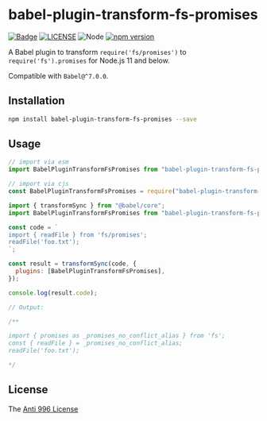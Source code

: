 # babel-plugin-transform-fs-promises

[![Badge](https://img.shields.io/badge/link-996.icu-%23FF4D5B.svg?style=flat-square)](https://996.icu/#/en_US)
[![LICENSE](https://img.shields.io/badge/license-Anti%20996-blue.svg?style=flat-square)](https://github.com/996icu/996.ICU/blob/master/LICENSE)
![Node](https://img.shields.io/badge/node-%3E=14-blue.svg?style=flat-square)
[![npm version](https://badge.fury.io/js/babel-plugin-transform-fs-promises.svg)](https://badge.fury.io/js/babel-plugin-transform-fs-promises)

A Babel plugin to transform `require('fs/promises')` to `require('fs').promises` for Node.js 11 and below.

Compatible with `Babel@^7.0.0`.

## Installation

```bash
npm install babel-plugin-transform-fs-promises --save
```

## Usage

```js
// import via esm
import BabelPluginTransformFsPromises from "babel-plugin-transform-fs-promises";

// import via cjs
const BabelPluginTransformFsPromises = require("babel-plugin-transform-fs-promises");
```

```js
import { transformSync } from "@babel/core";
import BabelPluginTransformFsPromises from "babel-plugin-transform-fs-promises";

const code = `
import { readFile } from 'fs/promises';
readFile('foo.txt');
`;

const result = transformSync(code, {
  plugins: [BabelPluginTransformFsPromises],
});

console.log(result.code);

// Output:

/**

import { promises as _promises_no_conflict_alias } from 'fs';
const { readFile } = _promises_no_conflict_alias;
readFile('foo.txt');

*/
```

## License

The [Anti 996 License](LICENSE)
